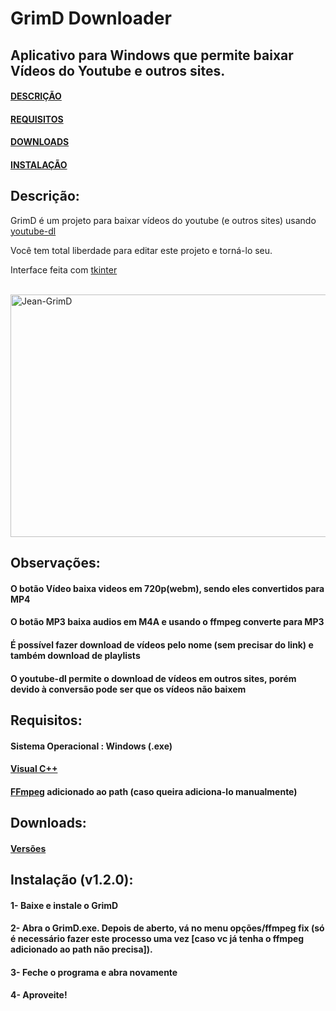 # GrimD Downloader
## Aplicativo para Windows que permite baixar Vídeos do Youtube e outros sites.


#### [DESCRIÇÃO](https://github.com/JaiantCP1/GrimD-Youtube-Downloader#descri%C3%A7%C3%A3o)
#### [REQUISITOS](https://github.com/JaiantCP1/GrimD-Youtube-Downloader#requisitos)
#### [DOWNLOADS](https://github.com/JaiantCP1/GrimD-Youtube-Downloader#downloads)
#### [INSTALAÇÃO](https://github.com/JaiantCP1/GrimD-Youtube-Downloader#instala%C3%A7%C3%A3o)


## Descrição:

GrimD é um projeto para baixar vídeos do youtube (e outros sites) usando [youtube-dl](https://github.com/ytdl-org/youtube-dl)

Você tem total liberdade para editar este projeto e torná-lo seu.

Interface feita com [tkinter](https://docs.python.org/3/library/tkinter.html)

<div style="display: inline_block"><br>
 <img alt="Jean-GrimD" height="388" width="690" src="https://cdn.discordapp.com/attachments/733782835067879487/887644388019290142/2021-09-15_06-51-07_Trim_Trim.gif">
 </div>

## Observações:
#### O botão Vídeo baixa videos em 720p(webm), sendo eles convertidos para MP4
#### O botão MP3 baixa audios em M4A e usando o ffmpeg converte para MP3
#### É possível fazer download de vídeos pelo nome (sem precisar do link) e também download de playlists
#### O youtube-dl permite o download de vídeos em outros sites, porém devido à conversão pode ser que os vídeos não baixem

## Requisitos:

#### Sistema Operacional : **Windows** (.exe)
#### [Visual C++](https://aka.ms/vs/16/release/vc_redist.x64.exe)
#### [FFmpeg](https://ffmpeg.org/download.html) adicionado ao path (caso queira adiciona-lo manualmente)

## Downloads:

#### [Versões](https://github.com/JaintC/GrimD-Youtube-Downloader/releases)

## Instalação (v1.2.0):

#### 1- Baixe e instale o GrimD
#### 2- Abra o GrimD.exe. Depois de aberto, vá no menu opções/ffmpeg fix (só é necessário fazer este processo uma vez [caso vc já tenha o ffmpeg adicionado ao path não precisa]).
#### 3- Feche o programa e abra novamente
#### 4- Aproveite!
